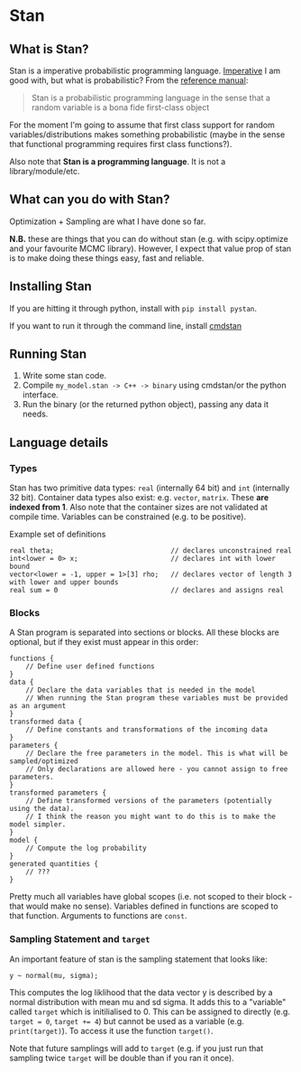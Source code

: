 # Stan

## What is Stan?

Stan is a imperative probabilistic programming language. [Imperative](https://en.wikipedia.org/wiki/Imperative_programming) I am good with, but what is probabilistic? From the [reference manual](stan-reference-2.17.0.pdf):

> Stan is a probabilistic programming language in the sense that a random variable is a bona fide first-class object

For the moment I'm going to assume that first class support for random variables/distributions makes something probabilistic (maybe in the sense that functional programming requires first class functions?).

Also note that **Stan is a programming language**. It is not a library/module/etc.

## What can you do with Stan?

Optimization + Sampling are what I have done so far.

**N.B.** these are things that you can do without stan (e.g. with scipy.optimize and your favourite MCMC library). However, I expect that value prop of stan is to make doing these things easy, fast and reliable.

## Installing Stan

If you are hitting it through python, install with `pip install pystan`.

If you want to run it through the command line, install [cmdstan](https://github.com/stan-dev/cmdstan/wiki/Getting-Started-with-CmdStan)

## Running Stan

1) Write some stan code.
2) Compile `my_model.stan -> C++ -> binary` using cmdstan/or the python interface.
3) Run the binary (or the returned python object), passing any data it needs.

## Language details

### Types

Stan has two primitive data types: `real` (internally 64 bit) and `int` (internally 32 bit).
Container data types also exist: e.g. `vector`, `matrix`. These **are indexed from 1**. Also note that the container sizes are not validated at compile time.
Variables can be constrained (e.g. to be positive).

Example set of definitions
```
real theta;								// declares unconstrained real
int<lower = 0> x;						// declares int with lower bound
vector<lower = -1, upper = 1>[3] rho; 	// declares vector of length 3 with lower and upper bounds
real sum = 0							// declares and assigns real
```

### Blocks

A Stan program is separated into sections or blocks. All these blocks are optional, but if they exist must appear in this order:

```
functions {
    // Define user defined functions
}
data {
    // Declare the data variables that is needed in the model
    // When running the Stan program these variables must be provided as an argument
}
transformed data {
    // Define constants and transformations of the incoming data
}
parameters {
    // Declare the free parameters in the model. This is what will be sampled/optimized
    // Only declarations are allowed here - you cannot assign to free parameters.
}
transformed parameters {
    // Define transformed versions of the parameters (potentially using the data).
    // I think the reason you might want to do this is to make the model simpler.
}
model {
    // Compute the log probability
}
generated quantities {
    // ???
}
```

Pretty much all variables have global scopes (i.e. not scoped to their block - that would make no sense). Variables defined in functions are scoped to that function. Arguments to functions are `const`.

### Sampling Statement and `target`

An important feature of stan is the sampling statement that looks like:

```
y ~ normal(mu, sigma);
```

This computes the log liklihood that the data vector y is described by a normal distribution with mean mu and sd sigma. It adds this to a "variable" called `target` which is initilialised to 0. This can be assigned to directly (e.g. `target = 0`, `target += 4`) but cannot be used as a variable (e.g. `print(target)`). To access it use the function `target()`.

Note that future samplings will add to `target` (e.g. if you just run that sampling twice `target` will be double than if you ran it once).
